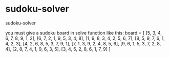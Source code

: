 # sudoku-solver
sudoku-solver

you must give a sudoku board in solve function like this:
board = [
    [5, 3, 4, 6, 7, 8, 9, 1, 2], 
    [6, 7, 2, 1, 9, 5, 3, 4, 8], 
    [1, 9, 8, 3, 4, 2, 5, 6, 7], 
    [8, 5, 9, 7, 6, 1, 4, 2, 3], 
    [4, 2, 6, 8, 5, 3, 7, 9, 1], 
    [7, 1, 3, 9, 2, 4, 8, 5, 6], 
    [9, 6, 1, 5, 3, 7, 2, 8, 4], 
    [2, 8, 7, 4, 1, 9, 6, 3, 5], 
    [3, 4, 5, 2, 8, 6, 1, 7, 9]
]
